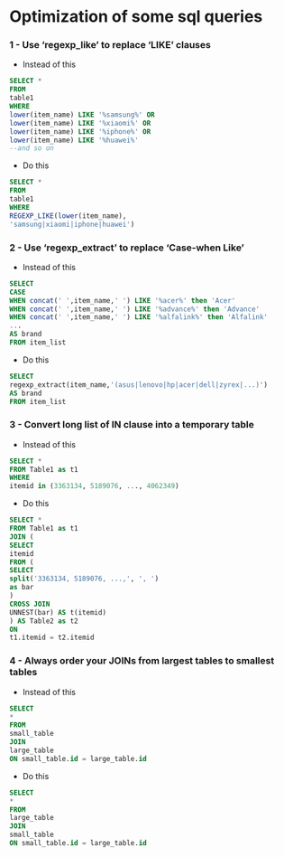 # Optimization of some sql queries

### 1 - Use ‘regexp_like’ to replace ‘LIKE’ clauses

* Instead of this 
``` sql 
SELECT *
FROM
table1
WHERE
lower(item_name) LIKE '%samsung%' OR
lower(item_name) LIKE '%xiaomi%' OR
lower(item_name) LIKE '%iphone%' OR
lower(item_name) LIKE '%huawei%'
--and so on

```

* Do this
``` sql 
SELECT *
FROM
table1
WHERE
REGEXP_LIKE(lower(item_name),
'samsung|xiaomi|iphone|huawei')

```

### 2 - Use ‘regexp_extract’ to replace ‘Case-when Like’
* Instead of this 
``` sql 
SELECT
CASE
WHEN concat(' ',item_name,' ') LIKE '%acer%' then 'Acer'
WHEN concat(' ',item_name,' ') LIKE '%advance%' then 'Advance'
WHEN concat(' ',item_name,' ') LIKE '%alfalink%' then 'Alfalink'
...
AS brand
FROM item_list

```

* Do this
``` sql 
SELECT
regexp_extract(item_name,'(asus|lenovo|hp|acer|dell|zyrex|...)')
AS brand
FROM item_list

```

### 3 - Convert long list of IN clause into a temporary table
* Instead of this 
``` sql 
SELECT *
FROM Table1 as t1
WHERE
itemid in (3363134, 5189076, ..., 4062349)
```

* Do this
``` sql 
SELECT *
FROM Table1 as t1
JOIN (
SELECT
itemid
FROM (
SELECT
split('3363134, 5189076, ...,', ', ')
as bar
)
CROSS JOIN
UNNEST(bar) AS t(itemid)
) AS Table2 as t2
ON
t1.itemid = t2.itemid

```

### 4 - Always order your JOINs from largest tables to smallest tables

* Instead of this 
``` sql 
SELECT
*
FROM
small_table
JOIN
large_table
ON small_table.id = large_table.id
```

* Do this
``` sql 
SELECT
*
FROM
large_table
JOIN
small_table
ON small_table.id = large_table.id
```


